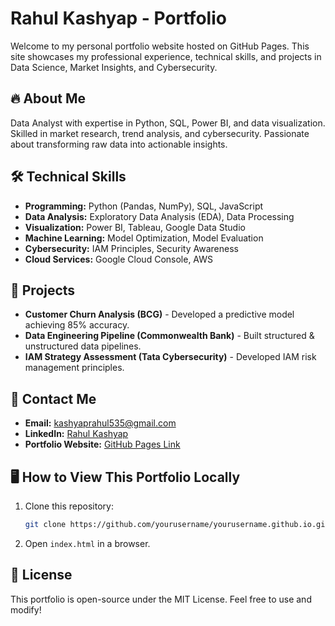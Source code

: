 # Rahul Kashyap - Portfolio

Welcome to my personal portfolio website hosted on GitHub Pages. This site showcases my professional experience, technical skills, and projects in Data Science, Market Insights, and Cybersecurity.

## 🔥 About Me
Data Analyst with expertise in Python, SQL, Power BI, and data visualization. Skilled in market research, trend analysis, and cybersecurity. Passionate about transforming raw data into actionable insights.

## 🛠️ Technical Skills
- **Programming:** Python (Pandas, NumPy), SQL, JavaScript
- **Data Analysis:** Exploratory Data Analysis (EDA), Data Processing
- **Visualization:** Power BI, Tableau, Google Data Studio
- **Machine Learning:** Model Optimization, Model Evaluation
- **Cybersecurity:** IAM Principles, Security Awareness
- **Cloud Services:** Google Cloud Console, AWS

## 🚀 Projects
- **Customer Churn Analysis (BCG)** - Developed a predictive model achieving 85% accuracy.
- **Data Engineering Pipeline (Commonwealth Bank)** - Built structured & unstructured data pipelines.
- **IAM Strategy Assessment (Tata Cybersecurity)** - Developed IAM risk management principles.

## 📩 Contact Me
- **Email:** kashyaprahul535@gmail.com
- **LinkedIn:** [Rahul Kashyap](https://www.linkedin.com/in/rahulkashyap-6698b5176)
- **Portfolio Website:** [GitHub Pages Link](https://kashyaprahul12659.github.io)

## 🖥️ How to View This Portfolio Locally
1. Clone this repository:
   ```bash
   git clone https://github.com/yourusername/yourusername.github.io.git
   ```
2. Open `index.html` in a browser.

## 📌 License
This portfolio is open-source under the MIT License. Feel free to use and modify!

